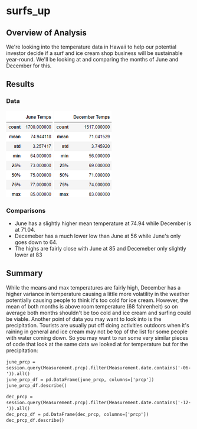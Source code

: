 # surfs_up
## Overview of Analysis
We're looking into the temperature data in Hawaii to help our potential investor decide if a surf and ice cream shop business will be sustainable year-round. We'll be looking at and comparing the months of June and December for this.

## Results
### Data
![June Temperatures](Resources/JuneTemps.png) ![December Temperatures](Resources/DecTemps.png)
### Comparisons
- June has a slightly higher mean temperature at 74.94 while December is at 71.04.
- Decemeber has a much lower low than June at 56 while June's only goes down to 64.
- The highs are fairly close with June at 85 and Decemeber only slightly lower at 83

## Summary
While the means and max temperatures are fairly high, December has a higher variance in temperature causing a little more volatility in the weather potentially causing people to think it's too cold for ice cream. However, the mean of both months is above room temperature (68 fahrenheit) so on average both months shouldn't be too cold and ice cream and surfing could be viable.
Another point of data you may want to look into is the precipitation. Tourists are usually put off doing activities outdoors when it's raining in general and ice cream may not be top of the list for some people with water coming down. So you may want to run some very similar pieces of code that look at the same data we looked at for temperature but for the precipitation:
```
june_prcp = session.query(Measurement.prcp).filter(Measurement.date.contains('-06-')).all()
june_prcp_df = pd.DataFrame(june_prcp, columns=['prcp'])
june_prcp_df.describe()
```
```
dec_prcp = session.query(Measurement.prcp).filter(Measurement.date.contains('-12-')).all()
dec_prcp_df = pd.DataFrame(dec_prcp, columns=['prcp'])
dec_prcp_df.describe()
```
